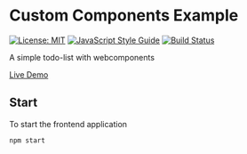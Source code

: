 # Custom Components Example

[![License: MIT](https://img.shields.io/badge/License-MIT-yellow.svg)](https://opensource.org/licenses/MIT)
[![JavaScript Style Guide](https://img.shields.io/badge/code_style-standard-brightgreen.svg)](https://standardjs.com)
[![Build Status](https://travis-ci.org/francesco-strazzullo/custom-components-example.svg?branch=master)](https://travis-ci.org/francesco-strazzullo/custom-components-example)

A simple todo-list with webcomponents

[Live Demo](https://francesco-strazzullo.github.io/custom-components-example/)

## Start

To start the frontend application

    npm start